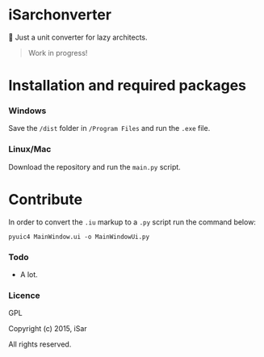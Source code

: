 iSarchonverter
==============

:triangular_ruler: Just a unit converter for lazy architects.

> Work in progress!

# Installation and required packages

### Windows

Save the `/dist` folder in `/Program Files` and run the `.exe` file.

### Linux/Mac

Download the repository and run the `main.py` script.

# Contribute

In order to convert the `.iu`  markup to a `.py` script run the command below:
	
	pyuic4 MainWindow.ui -o MainWindowUi.py
	
### Todo

- A lot.

### Licence

GPL

Copyright (c) 2015, iSar

All rights reserved.
